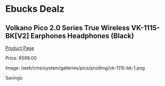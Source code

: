 
# Ebucks Dealz
## Volkano Pico 2.0 Series True Wireless VK-1115-BK[V2] Earphones Headphones (Black)
[Product Page](https://www.ebucks.com/web/shop/productSelected.do?prodId=1161754369&catId=714972256)

Price: R599.00

Image: /web/cms/system/galleries/pics/prodimg/vk-1115-bk-1.png

Savings: 


	